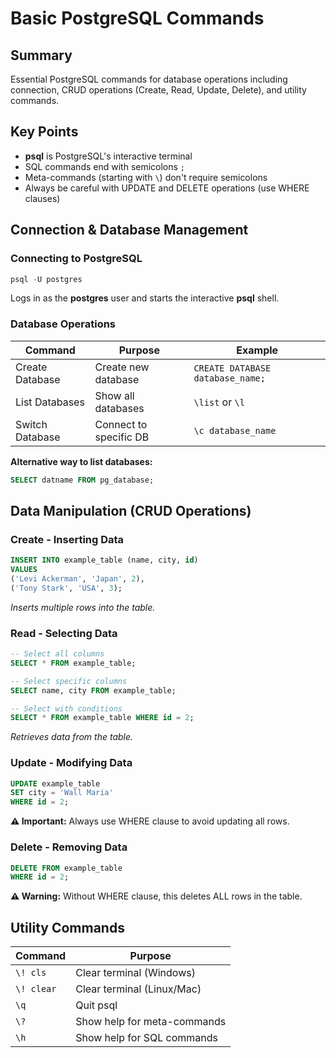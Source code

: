 # Basic PostgreSQL Commands

## Summary
Essential PostgreSQL commands for database operations including connection, CRUD operations (Create, Read, Update, Delete), and utility commands.

## Key Points
- **psql** is PostgreSQL's interactive terminal
- SQL commands end with semicolons `;`
- Meta-commands (starting with `\`) don't require semicolons
- Always be careful with UPDATE and DELETE operations (use WHERE clauses)

## Connection & Database Management

### Connecting to PostgreSQL
```sql
psql -U postgres
```
Logs in as the **postgres** user and starts the interactive **psql** shell.

### Database Operations
| Command | Purpose | Example |
|---------|---------|---------|
| Create Database | Create new database | `CREATE DATABASE database_name;` |
| List Databases | Show all databases | `\list` or `\l` |
| Switch Database | Connect to specific DB | `\c database_name` |

**Alternative way to list databases:**
```sql
SELECT datname FROM pg_database;
```

## Data Manipulation (CRUD Operations)

### Create - Inserting Data
```sql
INSERT INTO example_table (name, city, id)
VALUES 
('Levi Ackerman', 'Japan', 2),
('Tony Stark', 'USA', 3);
```
*Inserts multiple rows into the table.*

### Read - Selecting Data
```sql
-- Select all columns
SELECT * FROM example_table;

-- Select specific columns
SELECT name, city FROM example_table;

-- Select with conditions
SELECT * FROM example_table WHERE id = 2;
```
*Retrieves data from the table.*

### Update - Modifying Data
```sql
UPDATE example_table
SET city = 'Wall Maria'
WHERE id = 2;
```
**⚠️ Important:** Always use WHERE clause to avoid updating all rows.

### Delete - Removing Data
```sql
DELETE FROM example_table
WHERE id = 2;
```
**⚠️ Warning:** Without WHERE clause, this deletes ALL rows in the table.

## Utility Commands
| Command | Purpose |
|---------|---------|
| `\! cls` | Clear terminal (Windows) |
| `\! clear` | Clear terminal (Linux/Mac) |
| `\q` | Quit psql |
| `\?` | Show help for meta-commands |
| `\h` | Show help for SQL commands |
